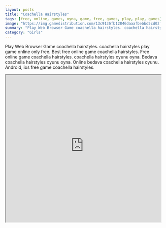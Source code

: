 ```yaml
---
layout: posts
title: "Coachella Hairstyles"
tags: [free, online, games, oyna, game, free, games, play, play, games]
image: "https://img.gamedistribution.com/13c9136fb12846daaafbebbd5cd02fd7.jpg"
summary: "Play Web Browser Game coachella hairstyles. coachella hairstyles play game online only free. Best free online game coachella hairstyles. Free online game coachella hairstyles. coachella hairstyles oyunu oyna. Bedava coachella hairstyles oyunu oyna. Online bedava coachella hairstyles oyunu. Android, ios free game coachella hairstyles."
category: "Girls"
---
```


Play Web Browser Game coachella hairstyles. coachella hairstyles play game online only free. Best free online game coachella hairstyles. Free online game coachella hairstyles. coachella hairstyles oyunu oyna. Bedava coachella hairstyles oyunu oyna. Online bedava coachella hairstyles oyunu. Android, ios free game coachella hairstyles.

<iframe width="100%" height="480px;" src="https://html5.gamedistribution.com/13c9136fb12846daaafbebbd5cd02fd7/"></iframe>